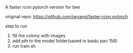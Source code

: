  A faster rcnn pytorch version for bee
 
 original repo: https://github.com/jwyang/faster-rcnn.pytorch
 
 step to run
 
 1) fill the colony with images
 2) add pth to the model folder(saved in baidu pan 156)
 3) run train.sh
